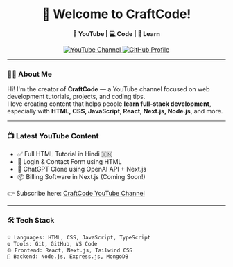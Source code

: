 <h1 align="center">👋 Welcome to CraftCode!</h1>

<p align="center">
  <b>🎥 YouTube | 💻 Code | 🚀 Learn</b>
</p>

<p align="center">
  <a href="https://www.youtube.com/@crafttcode" target="_blank">
    <img src="https://img.shields.io/badge/YouTube-CraftCode-red?style=for-the-badge&logo=youtube" alt="YouTube Channel" />
  </a>
  <a href="https://github.com/crafttcode" target="_blank">
    <img src="https://img.shields.io/github/followers/CraftCode?label=GitHub&style=for-the-badge" alt="GitHub Profile" />
  </a>
</p>

---

### 👨‍💻 About Me

Hi! I'm the creator of **CraftCode** — a YouTube channel focused on web development tutorials, projects, and coding tips.  
I love creating content that helps people **learn full-stack development**, especially with **HTML, CSS, JavaScript, React, Next.js, Node.js**, and more.

---

### 📺 Latest YouTube Content

- ✅ Full HTML Tutorial in Hindi 🇮🇳
- 🔐 Login & Contact Form using HTML
- 🤖 ChatGPT Clone using OpenAI API + Next.js
- 📦 Billing Software in Next.js (Coming Soon!)

👉 Subscribe here: [CraftCode YouTube Channel](https://www.youtube.com/@crafttcode)

---

### 🛠 Tech Stack

```bash
💡 Languages: HTML, CSS, JavaScript, TypeScript  
⚙️ Tools: Git, GitHub, VS Code  
🌐 Frontend: React, Next.js, Tailwind CSS  
🧠 Backend: Node.js, Express.js, MongoDB  
